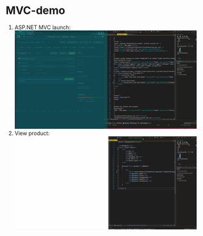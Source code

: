 # MVC-demo

1. ASP.NET MVC launch:
![](https://github.com/Verson-tech/MVC-demo/blob/main/mvc-demo1.gif)
2. View product:
![](https://github.com/Verson-tech/MVC-demo/blob/main/mvc-demo2.gif)
